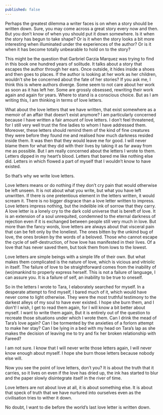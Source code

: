 ```yaml
---
published: false
---
```

Perhaps the greatest dilemma a writer faces is on when a story should be written down. Sure, you may come across a great story every now and then. But you don’t know of when you should put it down somewhere. Is it when the story has begun to take shape? Or is it when the story looks a bit more interesting when illuminated under the experiences of the author? Or is it when it has become totally unbearable to hold on to the story?

This might be the question that Garbriel Garzia Marquez was trying to find in this book one hundred years of solitude. It talks about a story that escapes the author through her ears. Once outside, it hides inside a shoes and then goes to places. If the author is looking at her work as her children, wouldn’t she be concerned about the fate of her stories? If you ask me, I think this is where authors diverge. Some seem to not care about her work as soon as it has left her. Some are grossly obsessed, rewriting their work again and again for years. Where to stand is a conscious choice. But as I am writing this, I am thinking in terms of love letters.

What about the love letters that we have written, that exist somewhere as a memoir of an affair that doesn’t exist anymore? I am particularly concerned because I have written a fair amount of love letters. I don’t feel threatened, for I still very well trust the fine ladies to whom I have addressed them. Moreover, these letters should remind them of the kind of fine creatures they were before they found me and realised how much darkness resided inside them. It was then that they would leave me for good. I will never blame them for what they did with their lives by taking it as far away from me as possible. But I am really concerned about the letters I wrote to them. Letters dipped in my heart’s blood. Letters that bared me like nothing else did. Letters in which flowed a part of myself that I wouldn’t know to have existed.

So that’s why we write love letters. 

Love letters means or do nothing if they don’t cry pain that would otherwise be left unseen. It is not about what you write, but what you have left unwritten. If there is one pretentious element in the letters written, it would scream it. There is no bigger disgrace than a love letter written to impress. Love letters impress nothing, but the indelible ink of sorrow that they carry. A love letter is a lonely cry to the dark cold universe that is bereft of love. It is an extension of a soul unrequited, condemned to the eternal darkness of rejection even if it is exchanged between people still very much in love. But more than the fancy words, love letters are always about that visceral pain that can be felt only by the loneliest. The ones bitten by the unkind bug of love, the ones broken by the words of a beloved. Those who cannot escape the cycle of self-destruction, of how love has manifested in their lives. Of a love that has never saved them, but took them from lows to the lowest. 

Love letters are simple beings with a simple life of their own. But what makes them complicated is the nature of love, which is vicious and vitriolic in itself. The failure of love to be straightforward comes from the inability of (wo)mankind to properly express herself. This is not a failure of language, I can assure you. It is a failure of self, an inability to be true to oneself.

So in the letters I wrote to Tara, I elaborately searched for myself. In a desperate attempt to find myself, I bared much of it, which would have never come to light otherwise. They were the most truthful testimony to the darkest alleys of my soul to have ever existed. I hope she burn them, and I don’t! I wish, I get to read them again, for I will know a bit better about myself. I want to write them again,  But it is entirely out of the question to recreate those situations under which I wrote them. Can I drink the mead of Tara’s love again? Can I be tormented by the anxieties of a forlorn attempt to make her stay? Can I be lying in a bed with my head on Tara’s lap as she makes the decision of leaving me to try and fix her broken relationship with Fareed?

I am not sure. I know that I will never write those letters again, I will never know enough about myself. I hope she burn those letters because nobody else will.

Now you see the point of love letters, don’t you? It is about the truth that it carries, so it lives on even if the love has dried up, the ink has started to blur and the paper slowly disintegrate itself in the river of time. 

Love letters are not about love at all, it is about something else. It is about that speck of truth that we have nurtured into ourselves even as the civilisation tries to wither it down.

No doubt, I want to die before the world’s last love letter is written down.
